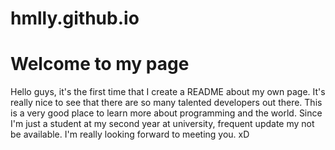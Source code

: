 # hmlly.github.io

# Welcome to my page

Hello guys, it's the first time that I create a README about my own page.
It's really nice to see that there are so many talented developers out there.
This is a very good place to learn more about programming and the world.
Since I'm just a student at my second year at university, frequent update my not be available.
I'm really looking forward to meeting you. xD
